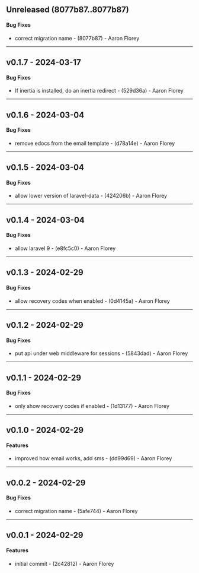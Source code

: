 ## Unreleased (8077b87..8077b87)
#### Bug Fixes
- correct migration name - (8077b87) - Aaron Florey

- - -
## v0.1.7 - 2024-03-17
#### Bug Fixes
- If inertia is installed, do an inertia redirect - (529d36a) - Aaron Florey

- - -

## v0.1.6 - 2024-03-04
#### Bug Fixes
- remove edocs from the email template - (d78a14e) - Aaron Florey

- - -

## v0.1.5 - 2024-03-04
#### Bug Fixes
- allow lower version of laravel-data - (424206b) - Aaron Florey

- - -

## v0.1.4 - 2024-03-04
#### Bug Fixes
- allow laravel 9 - (e8fc5c0) - Aaron Florey

- - -

## v0.1.3 - 2024-02-29
#### Bug Fixes
- allow recovery codes when enabled - (0d4145a) - Aaron Florey

- - -

## v0.1.2 - 2024-02-29
#### Bug Fixes
- put api under web middleware for sessions - (5843dad) - Aaron Florey

- - -

## v0.1.1 - 2024-02-29
#### Bug Fixes
- only show recovery codes if enabled - (1d13177) - Aaron Florey

- - -

## v0.1.0 - 2024-02-29
#### Features
- improved how email works, add sms - (dd99d69) - Aaron Florey

- - -

## v0.0.2 - 2024-02-29
#### Bug Fixes
- correct migration name - (5afe744) - Aaron Florey

- - -


## v0.0.1 - 2024-02-29
#### Features
- initial commit - (2c42812) - Aaron Florey


